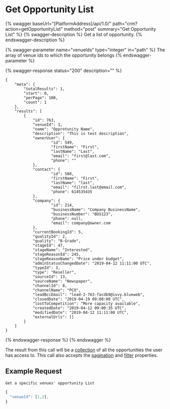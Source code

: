 # Get Opportunity List

{% swagger baseUrl="[PlatformAddress]/api/1.0/" path="crm?action=getOpportunityList" method="post" summary="Get Opportunity List" %}
{% swagger-description %}
Get a list of opportunity.
{% endswagger-description %}

{% swagger-parameter name="venueIds" type="integer" in="path" %}
The array of venue ids to which the opportunity belongs
{% endswagger-parameter %}

{% swagger-response status="200" description="" %}
```
{
    "meta": {
        "totalResults": 1,
        "start": 0,
        "perPage": 100,
        "count": 1
    },
    "results": [
        {
            "id": 763,
            "venueId": 1,
            "name": "Opprotunity Name",
            "description": "This is test description",
            "ownerUser": {
                    "id": 549,
                    "firstName": "First",
                    "lastName": "Last",
                    "email": "first@last.com",
                    "phone": ""
            },
            "contact": {
                    "id": 580,
                    "firstName": "First",
                    "lastName": "last",
                    "email": "filrst.last@email.com",
                    "phone": 614535435
            },
            "company": {
                    "id": 214,
                    "businessName": "Company BusinessName",
                    "businessNumber": "BUS123",
                    "phone": null,
                    "email": company@owner.com
            },
            "currentBookingId": 5,
            "qualityId": 2,
            "quality": "B-Grade",
            "stageId": 47,
            "stageName": "Interested",
            "stageReasonId": 245,
            "stageReasonName": "Price under budget",
            "adminStatusChangedDate": "2019-04-12 11:11:00 UTC",
            "typeId": 3,
            "type": "Reseller",
            "sourceId": 13,
            "sourceName": "Newspaper",
            "channelId": 8,
            "channelName": "PCO",
            "leadBccEmail": "lead-2-763-facdb9@ivvy.blueweb",
            "closedDate": "2019-04-19 09:00:00 UTC",
            "lostToCompetition": "More capacity available",
            "createdDate": "2019-04-12 09:00:35 UTC",
            "modifiedDate": "2019-04-12 11:11:00 UTC",
            "externalUrls": []
        }
    ]
}
```
{% endswagger-response %}
{% endswagger %}

The result from this call will be a [collection](../getting-started/interpreting-the-response/collections.md) of all the opportunities the user has access to. This call also accepts the [pagination](../getting-started/interpreting-the-response/pagination.md) and [filter](../getting-started/interpreting-the-response/filtering.md) properties.

## Example Request

`Get a specific venues' opportunity List`

```javascript
{
  "venueId": [1,2],
}
```
